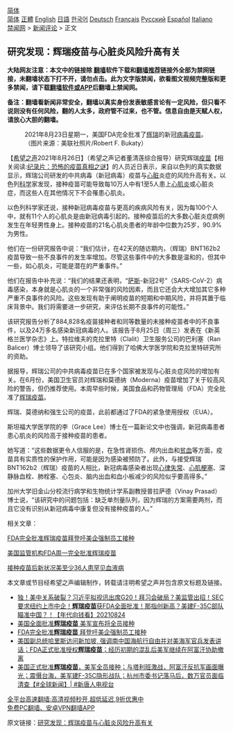 <!-- 面包屑导航 --> <div class="breadcrumb"><!-- GTranslate: https://gtranslate.io/ -->  <div class="switcher notranslate">  <div class="selected">  <a href="#" onclick="return false;"> 简体</a>  </div>  <div class="option">  <a href="https://www.bannedbook.org" onclick="doGTranslate('zh-CN|zh-CN');jQuery('div.switcher div.selected a').html(jQuery(this).html());return false;" title="简体中文" class="nturl selected"> 简体</a>  <a href="https://www.bannedbook.org/zh-tw/" onclick="doGTranslate('zh-CN|zh-TW');jQuery('div.switcher div.selected a').html(jQuery(this).html());return false;" title="繁體中文" class="nturl"> 正體</a>  <a href="https://www.bannedbook.org/en/" onclick="doGTranslate('zh-CN|en');jQuery('div.switcher div.selected a').html(jQuery(this).html());return false;" title="English" class="nturl"> English</a>  <a href="https://www.bannedbook.org/ja/" onclick="doGTranslate('zh-CN|ja');jQuery('div.switcher div.selected a').html(jQuery(this).html());return false;" title="日本語" class="nturl"> 日語</a>  <a href="https://www.bannedbook.org/ko/" onclick="doGTranslate('zh-CN|ko');jQuery('div.switcher div.selected a').html(jQuery(this).html());return false;" title="한국어" class="nturl"> 한국어</a>  <a href="https://www.bannedbook.org/de/" onclick="doGTranslate('zh-CN|de');jQuery('div.switcher div.selected a').html(jQuery(this).html());return false;" title="Deutsch" class="nturl"> Deutsch</a>  <a href="https://www.bannedbook.org/fr/" onclick="doGTranslate('zh-CN|fr');jQuery('div.switcher div.selected a').html(jQuery(this).html());return false;" title="Français" class="nturl"> Français</a>  <a href="https://www.bannedbook.org/ru/" onclick="doGTranslate('zh-CN|ru');jQuery('div.switcher div.selected a').html(jQuery(this).html());return false;" title="Русский" class="nturl"> Русский</a>  <a href="https://www.bannedbook.org/es/" onclick="doGTranslate('zh-CN|es');jQuery('div.switcher div.selected a').html(jQuery(this).html());return false;" title="Español" class="nturl"> Español</a>  <a href="https://www.bannedbook.org/it/" onclick="doGTranslate('zh-CN|it');jQuery('div.switcher div.selected a').html(jQuery(this).html());return false;" title="Italiano" class="nturl"> Italiano</a>  </div>  </div>      <div class='breadcrumb-sub'><!-- Breadcrumb NavXT 6.3.0 --> <a href="https://www.bannedbook.org/" class="home">禁闻网</a> &gt; <a href="https://www.bannedbook.org/bnews/comments/" class="category">新闻评论</a> &gt; 正文</div></div><h2>研究发现：辉瑞疫苗与心脏炎风险升高有关</h2> <p class="notice"><b>大陆网友注意：本文中的链接除 <a href="https://github.com/bannedbook/fanqiang" >翻墙</a>软件下载和<a href="https://github.com/killgcd/justmysocks/blob/master/README.md">翻墙推荐</a>链接外全部为禁网链接，未翻墙状态下打不开，请勿点击。此为文字版禁闻，欲看图文视频完整版和更多禁闻，请下载<a href="https://github.com/bannedbook/fanqiang">翻墙软件或APP</a>后翻墙上禁闻网。</p><p>备注：翻墙看新闻非常安全，翻墙以真实身份发表敏感言论有一定风险，但只看不说则没有任何风险，翻的人太多，政府管不过来，也不管。信息自由是天赋人权，请放心大胆的翻墙。</b></p>  <div class="entry"> <figure> <p><figcaption>2021年8月23日星期一，美国FDA完全批准了<a href="https://www.bannedbook.org/bnews/tag/%e8%be%89%e7%91%9e/" class="st_tag internal_tag" rel="tag" title="标签 辉瑞 下的日志">辉瑞</a>的新冠<a href="https://www.bannedbook.org/bnews/tag/%e7%97%85%e6%af%92/" class="st_tag internal_tag" rel="tag" title="标签 病毒 下的日志">病毒</a><a href="https://www.bannedbook.org/bnews/tag/%e7%96%ab%e8%8b%97/" class="st_tag internal_tag" rel="tag" title="标签 疫苗 下的日志">疫苗</a>。（图片来源：美联社照片/Robert F. Bukaty）</figcaption></figure> <p>【<span class='wp_keywordlink_affiliate'><a href="https://www.soundofhope.org" title="希望之声" target="_blank">希望之声</a></span>2021年8月26日】（希望之声记者董清莲综合报导）研究辉瑞<span class='wp_keywordlink'><a href="https://www.bannedbook.org/bnews/tculture/20160630/551027.html" title="疫苗" target="_blank">疫苗</a></span>【相关阅读:<a href='https://www.bannedbook.org/bnews/topimagenews/20180408/925060.html' target='_blank'>纪录片：恐怖的疫苗真相之谜</a>】的人员近日表示，来自以色列的真实数据显示，辉瑞公司研发的中共病毒（新冠病毒）疫苗与<a href="https://www.bannedbook.org/bnews/tag/%E5%BF%83%E8%84%8F/" class="st_tag internal_tag" rel="tag" title="标签 心脏 下的日志">心脏</a>炎症的风险升高有关。以色列<span class='wp_keywordlink'><a href="https://www.bannedbook.org/forum11/topic309.html" title="禁片：“科学”的棍子" target="_blank">科学</a></span>家发现，接种疫苗可能导致每10万人中有1至5人患上<a href="https://www.bannedbook.org/bnews/tag/%e5%bf%83%e8%82%8c%e7%82%8e/" class="st_tag internal_tag" rel="tag" title="标签 心肌炎 下的日志">心肌炎</a>或心脏炎症，而这些人在其他情况下不会罹患心肌炎。</p> <p>以色列科学家还说，接种新冠病毒疫苗与更高的疾病风险有关，因为每100个人中，就有11个人的心肌炎是由新冠病毒引起的。接种疫苗后的大多数心脏炎症病例发生在年轻男性身上。接种疫苗的21名心肌炎患者的年龄中位数为25岁，90.9%为男性。</p> <p>他们在一份研究报告中说：“我们估计，在42天的随访期内，（辉瑞）BNT162b2疫苗导致一些不良事件的发生率增加。尽管这些事件中的大多数是温和的，但其中一些，如心肌炎，可能是潜在的严重事件。”</p> <p>他们在报告中补充说：“我们的结果还表明，“<span class='wp_keywordlink'><a href="https://www.bannedbook.org/forum5/topic42.html" title="萨斯、诚信与自救" target="_blank">萨斯</a></span>-新冠2号”（SARS-CoV-2）病毒感染，本身就是心肌炎的一个非常强的风险因素，而且它还会大大增加其它多种严重不良事件的风险。这些发现有助于阐明疫苗的短期和中期风险，并将其置于临床背景中。我们将需要进一步研究，来评估长期不良事件的可能性。”</p>  <p>该研究报告分析了884,828名疫苗接种者和同等数量的未接种疫苗者中的不良事件，以及24万多名感染新冠病毒的人。该报告于8月25日（周三）发表在《新英格兰医学杂志》上。特拉维夫的克拉里特（Clalit）卫生服务公司的巴利塞（Ran Balicer）博士领导了该研究小组。他们得到了哈佛大学医学院和克拉里特研究所的资助。</p> <p>据报导，辉瑞公司的中共病毒疫苗已在多个国家被发现与心脏炎症风险的增加有关。在6月份，美国卫生官员对辉瑞和莫德纳（Moderna）疫苗增加了关于较高风险的警告，但仍推荐使用。本周早些时候，美国食品和药物管理局（FDA）完全批准了<a href="https://www.bannedbook.org/bnews/tag/%e8%be%89%e7%91%9e%e7%96%ab%e8%8b%97/" class="st_tag internal_tag" rel="tag" title="标签 辉瑞疫苗 下的日志">辉瑞疫苗</a>。</p> <p>辉瑞、莫德纳和强生公司的疫苗，此前都通过了FDA的紧急使用授权（EUA）。</p> <p>斯坦福大学医学院的李（Grace Lee）博士在一篇新论文中也强调，新冠病毒患者患心肌炎的风险高于接种疫苗的患者。</p>  <p>她写道：“这些数据更令人信服的是，在急性肾损伤、颅内出血和<a href="https://www.bannedbook.org/bnews/tag/%E8%B4%AB%E8%A1%80/" class="st_tag internal_tag" rel="tag" title="标签 贫血 下的日志">贫血</a>等方面，疫苗具有实质性的保护作用，可能是因为感染被预防了。此外，与接受辉瑞BNT162b2（辉瑞）疫苗的人相比，新冠病毒感染者出现<a href="https://www.bannedbook.org/bnews/tag/%e5%bf%83%e5%be%8b%e5%a4%b1%e5%b8%b8/" class="st_tag internal_tag" rel="tag" title="标签 心律失常 下的日志">心律失常</a>、<a href="https://www.bannedbook.org/bnews/tag/%E5%BF%83%E8%82%8C%E6%A2%97%E5%A1%9E/" class="st_tag internal_tag" rel="tag" title="标签 心肌梗塞 下的日志">心肌梗塞</a>、深静脉血栓、肺栓塞、心包炎、脑内出血和血小板减少的风险似乎要高得多。”</p> <p>加州大学旧金山分校流行病学和生物统计学系副教授普拉萨德（Vinay Prasad）博士说，“该研究中的问题包括：缺乏单剂量队列，因为辉瑞的方案需要两剂，而且它没有识别从新冠病毒中康复但没有接种疫苗的人。”</p> <p>相关文章：</p> <p><a data-ctorig="https://www.soundofhope.org/post/538214" data-cturl="https://www.google.com/url?client=internal-element-cse&amp;cx=007749283119516952101:0iwnfnkwnek&amp;q=https://www.soundofhope.org/post/538214&amp;sa=U&amp;ved=2ahUKEwi-962zzM_yAhUvRjABHfgMCjoQFjACegQIAhAC&amp;usg=AOvVaw2dtN1920ez7QYv5GMf6nDC" href="https://www.soundofhope.org/post/538214" target="_blank">FDA完全批准辉瑞疫苗拜登吁美企强制员工接种</a></p>  <p><a data-ctorig="https://www.soundofhope.org/post/538088" data-cturl="https://www.google.com/url?client=internal-element-cse&amp;cx=007749283119516952101:0iwnfnkwnek&amp;q=https://www.soundofhope.org/post/538088&amp;sa=U&amp;ved=2ahUKEwi-962zzM_yAhUvRjABHfgMCjoQFjADegQIBBAC&amp;usg=AOvVaw00mv0hcOVVj-ai4v3fLMiP" href="https://www.soundofhope.org/post/538088" target="_blank">美国监管机构FDA周一完全批准辉瑞疫苗</a></p> <p><a data-ctorig="https://www.soundofhope.org/post/473279" data-cturl="https://www.google.com/url?client=internal-element-cse&amp;cx=007749283119516952101:0iwnfnkwnek&amp;q=https://www.soundofhope.org/post/473279&amp;sa=U&amp;ved=2ahUKEwi-962zzM_yAhUvRjABHfgMCjoQFjAJegQIBhAC&amp;usg=AOvVaw3VCmvSt9X7zrrI2Qfw4X-_" href="https://www.soundofhope.org/post/473279" target="_blank">接种疫苗后新状况美至少36人患罕见血液病</a></p> <p>本文章或节目经希望之声编辑制作，转载请注明希望之声并包含原文标题及链接。 </p> <ul class='op-related-articles' title='相关阅读'> <li><a href='https://www.bannedbook.org/bnews/taiwannews/20210824/1612420.html' target='_blank'>独！美中关系破裂？习近平拟视讯出席G20！拜习会破局？美监管出招！SEC要求纽约上市中企！<b>辉瑞疫苗</b>获FDA全面批准！那指创新高？美建F-35C部队瞄准中国？！【年代向钱看】20210824</a></li> <li><a href='https://www.bannedbook.org/bnews/bannedvideo/20210824/1612221.html' target='_blank'>美国全面批准<b>辉瑞疫苗</b> 美军宣布将全员接种</a></li> <li><a href='https://www.bannedbook.org/bnews/comments/20210824/1612001.html' target='_blank'>FDA完全批准<b>辉瑞疫苗</b> 拜登吁美企强制员工接种</a></li> <li><a href='https://www.bannedbook.org/bnews/worldnews/usa/20210824/1611986.html' target='_blank'>美国副总统哈里斯访问新加坡, 强调南中国海航行自由并对美海军官兵发表讲话；FDA正式批准授权<b>辉瑞疫苗</b>；经历初期的混乱后美军继续在阿富汗协助撤离</a></li> <li><a href='https://www.bannedbook.org/bnews/bannedvideo/20210824/1611944.html' target='_blank'>美国正式批准<b>辉瑞疫苗</b>，美军全员接种；与塔利班激战，阿富汗反抗军画面曝光；震慑台海，美军建F-35C隐形战队；杭州市委书记落马后，数万官员面临清查【#全球新闻】| #新唐人电视台</a></li> </ul> <p class="texttj"> <a href="https://github.com/bannedbook/fanqiang/wiki/V2ray%E6%9C%BA%E5%9C%BA" target="_blank">全平台高速翻墙:高清视频秒开,超低延迟,9折优惠中</a><br/> <a href="https://github.com/bannedbook/fanqiang/wiki/%E7%A6%81%E9%97%BB%E7%BD%91%E5%AE%89%E5%8D%93%E7%BF%BB%E5%A2%99%E6%96%B0%E9%97%BBAPP" target="_blank">免费PC翻墙、安卓VPN翻墙APP</a></p> <p>原文链接：<a class="src_link"  href="https://www.soundofhope.org/post/539210" target="_blank">研究发现：辉瑞疫苗与心脏炎风险升高有关</a></p><a name='sharetosocial'></a>  <div style="margin-bottom:5px;padding-bottom:5px;clear:both"> <div id="archive-pix-1" class="banner-ads"> <!-- AuctionX Display platform tag START --> <div id="26318x728x90x621x_ADSLOT2" clicktrack="%%CLICK_URL_ESC%%"></div> <!-- AuctionX Display platform tag END --> </div> <div id="archive-pix-2" class="banner-ads"> <!-- AuctionX Display platform tag START --> <div id="26315x300x250x621x_ADSLOT2" clicktrack="%%CLICK_URL_ESC%%"></div> <!-- AuctionX Display platform tag END --> </div> </div>  <div id="archive-pix-1" class="banner-ads"> <!-- AuctionX Display platform tag START --> <div id="26318x728x90x621x_ADSLOT3" clicktrack="%%CLICK_URL_ESC%%"></div> <!-- AuctionX Display platform tag END --> </div> </div><!--END ENTRY--> 